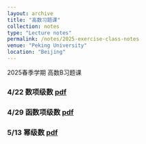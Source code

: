 ```yaml
---
layout: archive
title: "高数习题课"
collection: notes
type: "Lecture notes"
permalink: /notes/2025-exercise-class-notes
venue: "Peking University"
location: "Beijing"
---
```


2025春季学期 高数B习题课

### 4/22 数项级数 [pdf](https://fanzymath.github.io/files/series.pdf) 
### 4/29 函数项级数 [pdf](https://fanzymath.github.io/files/series_of_functions.pdf) 
### 5/13 幂级数 [pdf](https://fanzymath.github.io/files/power_series.pdf) 



